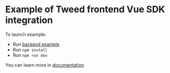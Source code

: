 # Example of Tweed frontend Vue SDK integration

To launch example:

- Run [backend example](https://github.com/paytweed/backend-sdk-nodejs-example)
- Run `npm install`
- Run `npm run dev`

You can learn more in [documentation](https://docs.paytweed.com)
